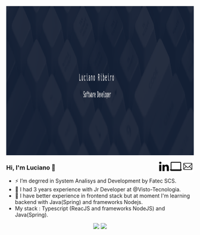 <img align="center" src="./assets/capa.png" height="400px"/>

<a href="mailto:lucianowribeiro@gmail.com"><img align="right" witdh="32px" src="./assets/1814108-32.png"/> 
<a href="https://luciano-dev.vercel.app/"><img align="right" witdh="32px" src="./assets/2205216-32.png"/></a>
<a href="https://www.linkedin.com/in/lucianowribeiro/"><img align="right" witdh="32px" src="./assets/367593-32.png"/></a>

<h3> Hi, I'm Luciano 👋</h3>

- ⚡ I’m degrred in System Analisys and Development by Fatec SCS.
- 💬 I had 3 years experience with Jr Developer at @Visto-Tecnologia.
-  🔭 I have better experience in frontend stack but at moment I'm learning backend with Java(Spring) and frameworks Nodejs.   
- My stack : Typescript (ReacJS and frameworks NodeJS) and Java(Spring).

<p align="center">
  <img height="150px" src="https://github-readme-stats.vercel.app/api?username=lucianowribeiro&show_icons=true&theme=dracula"/>
  <img height="150px" src="https://github-readme-stats.vercel.app/api/top-langs/?username=lucianowribeiro&theme=dracula&layout=compact"/>
</p>
